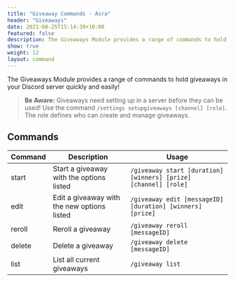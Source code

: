 ```yaml
---
title: "Giveaway Commands - Asra"
header: "Giveaways"
date: 2021-08-25T15:14:39+10:00
featured: false
description: The Giveaways Module provides a range of commands to hold giveaways in your Discord server quickly and easily!
show: true
weight: 12
layout: command
---
```


The Giveaways Module provides a range of commands to hold giveaways in your Discord server quickly and easily!

> **Be Aware:** Giveaways need setting up in a server before they can be used! Use the command `/settings setupgiveaways [channel] [role]`. The role defines who can create and manage giveaways.

## Commands

| Command              | Description                                                   | Usage                                                           |
| -------------------- | ------------------------------------------------------------- | --------------------------------------------------------------- |
| start                | Start a giveaway with the options listed                      | `/giveaway start [duration] [winners] [prize] [channel] [role]` |
| edit                 | Edit a giveaway with the new options listed                   | `/giveaway edit [messageID] [duration] [winners] [prize]`       |
| reroll               | Reroll a giveaway                                             | `/giveaway reroll [messageID]`                                  |
| delete               | Delete a giveaway                                             | `/giveaway delete [messageID]`                                  |
| list                 | List all current giveaways                                    | `/giveaway list`                                                |
